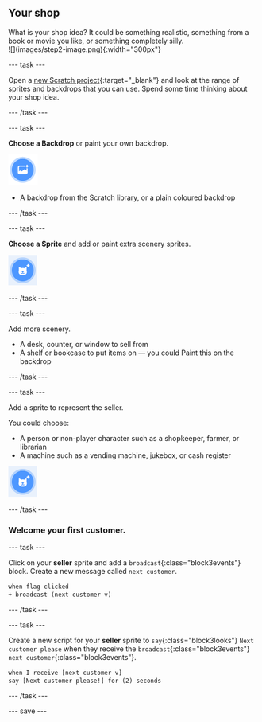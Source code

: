 ## Your shop

<div style="display: flex; flex-wrap: wrap">
<div style="flex-basis: 200px; flex-grow: 1; margin-right: 15px;">
What is your shop idea? It could be something realistic, something from a book or movie you like, or something completely silly.
</div>
<div>
![](images/step2-image.png){:width="300px"}
</div>
</div>

--- task ---

Open a [new Scratch project](http://rpf.io/scratch-new){:target="_blank"} and look at the range of sprites and backdrops that you can use. Spend some time thinking about your shop idea.

--- /task ---

--- task ---

**Choose a Backdrop** or paint your own backdrop.

![](images/choose-backdrop-icon.png)

+ A backdrop from the Scratch library, or a plain coloured backdrop

--- /task ---

--- task ---

**Choose a Sprite** and add or paint extra scenery sprites.

![](images/choose-sprite-icon.png)

--- /task ---

--- task ---

Add more scenery.
+ A desk, counter, or window to sell from
+ A shelf or bookcase to put items on — you could Paint this on the backdrop

--- /task ---

--- task ---

Add a sprite to represent the seller.

You could choose:
+ A person or non-player character such as a shopkeeper, farmer, or librarian
+ A machine such as a vending machine, jukebox, or cash register

![](images/choose-sprite-icon.png)

--- /task ---

### Welcome your first customer.

--- task ---

Click on your **seller** sprite and add a `broadcast`{:class="block3events"} block. Create a new message called `next customer`.

```blocks3
when flag clicked
+ broadcast (next customer v)
```

--- /task ---

--- task ---

Create a new script for your **seller** sprite to `say`{:class="block3looks"} `Next customer please` when they receive the `broadcast`{:class="block3events"} `next customer`{:class="block3events"}.

```blocks3
when I receive [next customer v] 
say [Next customer please!] for (2) seconds
```

--- /task ---

--- save ---
